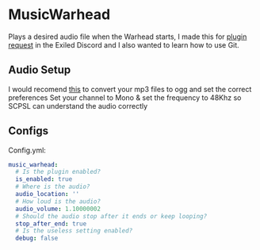 # MusicWarhead
Plays a desired audio file when the Warhead starts, I made this for [plugin request](https://discord.com/channels/656673194693885975/656709490959450113/1341844335049707600) in the Exiled Discord and I also wanted to learn how to use Git.

## Audio Setup
I would recomend [this](https://audio.online-convert.com/convert/mp3-to-ogg) to convert your mp3 files to ogg and set the correct preferences
Set your channel to Mono & set the frequency to 48Khz so SCPSL can understand the audio correctly

## Configs
Config.yml:
```yaml
music_warhead:
  # Is the plugin enabled?
  is_enabled: true
  # Where is the audio?
  audio_location: ''
  # How loud is the audio?
  audio_volume: 1.10000002
  # Should the audio stop after it ends or keep looping?
  stop_after_end: true
  # Is the useless setting enabled?
  debug: false
```

